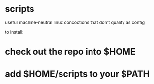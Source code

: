 scripts
=======

useful machine-neutral linux concoctions that don't qualify as config

to install:
# check out the repo into $HOME
# add $HOME/scripts to your $PATH


